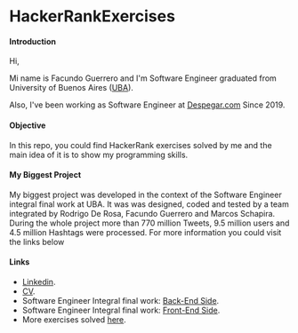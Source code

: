 # HackerRankExercises

#### Introduction
Hi,

Mi name is Facundo Guerrero and I'm Software Engineer graduated from University of Buenos Aires ([UBA](http://www.uba.ar/)).

Also, I've been working as Software Engineer at [Despegar.com](https://www.despegar.com.ar/) Since 2019.

#### Objective
In this repo, you could find HackerRank exercises solved by me and the main idea of it is to show my programming skills.

#### My Biggest Project
My biggest project was developed in the context of the Software Engineer integral final work at UBA. 
It was was designed, coded and tested by a team integrated by Rodrigo De Rosa, Facundo Guerrero and Marcos Schapira.
During the whole project more than 770 million Tweets, 9.5 million users and 4.5 million Hashtags were processed.
For more information you could visit the links below

#### Links
* [Linkedin](https://www.linkedin.com/in/guerrerofacundo/).
* [CV](https://github.com/facuguerrero/trainingExercises/blob/main/GuerreroFacundo_Resume.pdf).
* Software Engineer Integral final work: [Back-End Side](https://github.com/facuguerrero/eleccionesBackEnd).
* Software Engineer Integral final work: [Front-End Side](https://github.com/facuguerrero/eleccionesFrontEnd).
* More exercises solved [here](https://github.com/facuguerrero/trainingExercises).